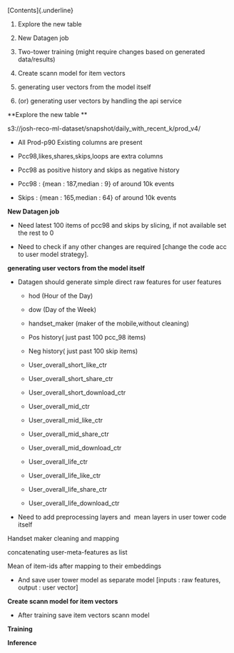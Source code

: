 [Contents]{.underline}

1.  Explore the new table 

2.  New Datagen job

3.  Two-tower training (might require changes based on generated
    data/results)

4.  Create scann model for item vectors

5.  generating user vectors from the model itself

6.  (or) generating user vectors by handling the api service

**Explore the new table **

s3://josh-reco-ml-dataset/snapshot/daily_with_recent_k/prod_v4/

- All Prod-p90 Existing columns are present

- Pcc98,likes,shares,skips,loops are extra columns

- Pcc98 as positive history and skips as negative history

- Pcc98 : {mean : 187,median : 9} of around 10k events

- Skips : {mean : 165,median : 64} of around 10k events

**New Datagen job**

- Need latest 100 items of pcc98 and skips by slicing, if not available
  set the rest to 0

- Need to check if any other changes are required \[change the code acc
  to user model strategy\].

**generating user vectors from the model itself**

- Datagen should generate simple direct raw features for user features

  - hod (Hour of the Day)

  - dow (Day of the Week)

  - handset_maker (maker of the mobile,without cleaning)

  - Pos history( just past 100 pcc_98 items)

  - Neg history( just past 100 skip items)

  - User_overall_short_like_ctr

  - User_overall_short_share_ctr

  - User_overall_short_download_ctr

  - User_overall_mid_ctr

  - User_overall_mid_like_ctr

  - User_overall_mid_share_ctr

  - User_overall_mid_download_ctr

  - User_overall_life_ctr

  - User_overall_life_like_ctr

  - User_overall_life_share_ctr

  - User_overall_life_download_ctr

- Need to add preprocessing layers and  mean layers in user tower code
  itself 

Handset maker cleaning and mapping

concatenating user-meta-features as list

Mean of item-ids after mapping to their embeddings

- And save user tower model as separate model \[inputs : raw features,
  output : user vector\]

**Create scann model for item vectors**

- After training save item vectors scann model

**Training**

**Inference**
